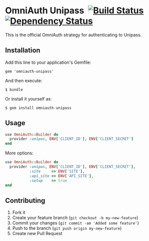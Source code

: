 # OmniAuth Unipass &nbsp;[![Build Status](https://secure.travis-ci.org/connectmedica/omniauth-unipass.png)][travis][![Dependency Status](https://gemnasium.com/connectmedica/omniauth-unipass.png?travis)][gemnasium]

This is the official OmniAuth strategy for authenticating to Unipass.

[travis]: http://travis-ci.org/connectmedica/omniauth-unipass
[gemnasium]: https://gemnasium.com/connectmedica/omniauth-unipass

## Installation

Add this line to your application's Gemfile:

    gem 'omniauth-unipass'

And then execute:

    $ bundle

Or install it yourself as:

    $ gem install omniauth-unipass

## Usage

```ruby
use OmniAuth::Builder do
  provider :unipas, ENV['CLIENT_ID'], ENV['CLIENT_SECRET']
end
```

More options:

```ruby
use OmniAuth::Builder do
  provider :unipas, ENV['CLIENT_ID'], ENV['CLIENT_SECRET'],
           :site     => ENV['SITE'],
           :api_site => ENV['API_SITE'],
           :setup    => true
end
```

## Contributing

1. Fork it
2. Create your feature branch (`git checkout -b my-new-feature`)
3. Commit your changes (`git commit -am 'Added some feature'`)
4. Push to the branch (`git push origin my-new-feature`)
5. Create new Pull Request

